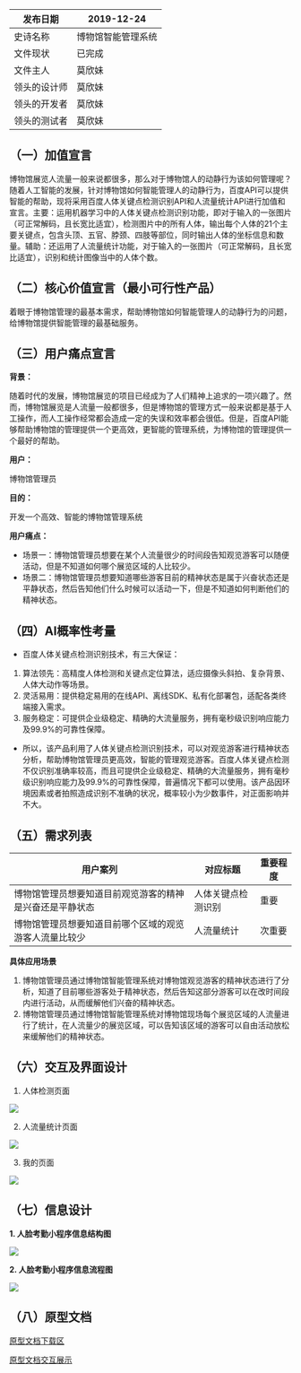发布日期    | 2019-12-24 
---------|------
史诗名称     | 博物馆智能管理系统
文件现状     | 已完成 
文件主人     | 莫欣妹 
领头的设计师 | 莫欣妹 
领头的开发者 | 莫欣妹  
领头的测试者 | 莫欣妹 

## （一）加值宣言

博物馆展览人流量一般来说都很多，那么对于博物馆人的动静行为该如何管理呢？随着人工智能的发展，针对博物馆如何智能管理人的动静行为，百度API可以提供智能的帮助，现将采用百度人体关键点检测识别API和人流量统计API进行加值和宣言。主要：运用机器学习中的人体关键点检测识别功能，即对于输入的一张图片（可正常解码，且长宽比适宜），检测图片中的所有人体，输出每个人体的21个主要关键点，包含头顶、五官、脖颈、四肢等部位，同时输出人体的坐标信息和数量。辅助：还运用了人流量统计功能，对于输入的一张图片（可正常解码，且长宽比适宜），识别和统计图像当中的人体个数。

## （二）核心价值宣言（最小可行性产品）

着眼于博物馆管理的最基本需求，帮助博物馆如何智能管理人的动静行为的问题，给博物馆提供智能管理的最基础服务。

## （三）用户痛点宣言

**背景：**

随着时代的发展，博物馆展览的项目已经成为了人们精神上追求的一项兴趣了。然而，博物馆展览是人流量一般都很多，但是博物馆的管理方式一般来说都是基于人工操作，而人工操作经常都会造成一定的失误和效率都会很低。但是，百度API能够帮助博物馆的管理提供一个更高效，更智能的管理系统，为博物馆的管理提供一个最好的帮助。

**用户：**

博物馆管理员

**目的：**

开发一个高效、智能的博物馆管理系统

**用户痛点：**

- 场景一：博物馆管理员想要在某个人流量很少的时间段告知观览游客可以随便活动，但是不知道如何哪个展览区域的人比较少。
- 场景二：博物馆管理员想要知道哪些游客目前的精神状态是属于兴奋状态还是平静状态，然后告知他们什么时候可以活动一下，但是不知道如何判断他们的精神状态。


## （四）AI概率性考量

- 百度人体关键点检测识别技术，有三大保证：

1. 算法领先：高精度人体检测和关键点定位算法，适应摄像头斜拍、复杂背景、人体大动作等场景。
2. 灵活易用：提供稳定易用的在线API、离线SDK、私有化部署包，适配各类终端接入需求。
3. 服务稳定：可提供企业级稳定、精确的大流量服务，拥有毫秒级识别响应能力及99.9%的可靠性保障。

- 所以，该产品利用了人体关键点检测识别技术，可以对观览游客进行精神状态分析，帮助博物馆管理员更高效，智能的管理观览游客。百度人体关键点检测不仅识别准确率较高，而且可提供企业级稳定、精确的大流量服务，拥有毫秒级识别响应能力及99.9%的可靠性保障，普遍情况下都可以使用。该产品因环境因素或者拍照造成识别不准确的状况，概率较小为少数事件，对正面影响并不大。


## （五）需求列表

用户案列 | 对应标题 | 重要程度
----|------|----
博物馆管理员想要知道目前观览游客的精神是兴奋还是平静状态 | 人体关键点检测识别  | 重要
博物馆管理员想要知道目前哪个区域的观览游客人流量比较少 | 人流量统计  | 次重要


**具体应用场景**

1. 博物馆管理员通过博物馆智能管理系统对博物馆观览游客的精神状态进行了分析，知道了目前哪些游客处于精神状态，然后告知这部分游客可以在改时间段内进行活动，从而缓解他们兴奋的精神状态。
2. 博物馆管理员通过博物馆智能管理系统对博物馆现场每个展览区域的人流量进行了统计，在人流量少的展览区域，可以告知该区域的游客可以自由活动放松来缓解他们的精神状态。

## （六）交互及界面设计

1. 人体检测页面


![](https://github.com/NFUNM067/museum/blob/master/pictures/%E4%BA%BA%E4%BD%93%E5%85%B3%E9%94%AE%E7%82%B9%E6%A3%80%E6%B5%8B.png)

2. 人流量统计页面


![](https://github.com/NFUNM067/museum/blob/master/pictures/%E4%BA%BA%E6%B5%81%E9%87%8F%E7%BB%9F%E8%AE%A1.png)



3. 我的页面


![](https://github.com/NFUNM067/museum/blob/master/pictures/%E6%88%91%E7%9A%84.png)



## （七）信息设计 


**1. 人脸考勤小程序信息结构图**


![](https://github.com/NFUNM067/museum/blob/master/pictures/%E5%8D%9A%E7%89%A9%E9%A6%86%E6%99%BA%E8%83%BD%E7%AE%A1%E7%90%86%E7%B3%BB%E7%BB%9F%E7%BB%93%E6%9E%84%E5%9B%BE.png)



**2. 人脸考勤小程序信息流程图**



![](https://github.com/NFUNM067/museum/blob/master/pictures/%E5%8D%9A%E7%89%A9%E9%A6%86%E6%99%BA%E8%83%BD%E7%AE%A1%E7%90%86%E7%B3%BB%E7%BB%9F%E6%B5%81%E7%A8%8B%E5%9B%BE.png)






##  （八）原型文档 

[原型文档下载区](https://gitee.com/nfunm067/museum_prototype)

[原型文档交互展示](http://nfunm067.gitee.io/museum_prototype)


